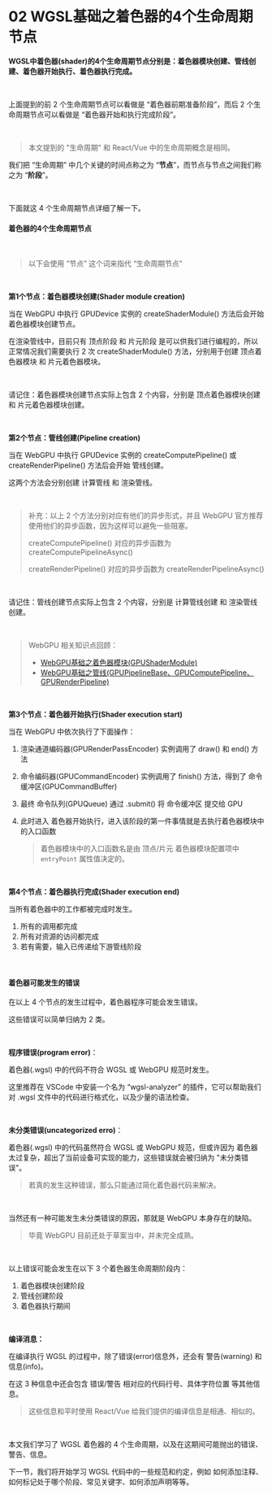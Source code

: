# 02 WGSL基础之着色器的4个生命周期节点

**WGSL中着色器(shader)的4个生命周期节点分别是：着色器模块创建、管线创建、着色器开始执行、着色器执行完成。**



<br>

上面提到的前 2 个生命周期节点可以看做是 “着色器前期准备阶段”，而后 2 个生命周期节点可以看做是 “着色器开始和执行完成阶段”。



<br>

> 本文提到的 "生命周期" 和 React/Vue 中的生命周期概念是相同。

我们把 “生命周期” 中几个关键的时间点称之为 “**节点**”，而节点与节点之间我们称之为 “**阶段**”。



<br>

下面就这 4 个生命周期节点详细了解一下。



#### 着色器的4个生命周期节点

<br>

> 以下会使用 “节点” 这个词来指代 “生命周期节点”



<br>

**第1个节点：着色器模块创建(Shader module creation)**

当在 WebGPU 中执行 GPUDevice 实例的 createShaderModule() 方法后会开始 着色器模块创建节点。

在渲染管线中，目前只有 顶点阶段 和 片元阶段 是可以供我们进行编程的，所以正常情况我们需要执行 2 次 createShaderModule() 方法，分别用于创建 顶点着色器模块 和 片元着色器模块。



<br>

请记住：着色器模块创建节点实际上包含 2 个内容，分别是 顶点着色器模块创建 和 片元着色器模块创建。



<br>

**第2个节点：管线创建(Pipeline creation)**

当在 WebGPU 中执行 GPUDevice 实例的 createComputePipeline() 或 createRenderPipeline() 方法后会开始 管线创建。

这两个方法会分别创建 计算管线 和 渲染管线。



<br>

> 补充：以上 2 个方法分别对应有他们的异步形式，并且 WebGPU 官方推荐使用他们的异步函数，因为这样可以避免一些阻塞。
>
> createComputePipeline() 对应的异步函数为 createComputePipelineAsync()
>
> createRenderPipeline() 对应的异步函数为 createRenderPipelineAsync()



<br>

请记住：管线创建节点实际上包含 2 个内容，分别是 计算管线创建 和 渲染管线创建。



<br>

> WebGPU 相关知识点回顾：
>
> * [WebGPU基础之着色器模块(GPUShaderModule)](https://github.com/puxiao/webgpu-tutorial/blob/main/10%20WebGPU%E5%9F%BA%E7%A1%80%E4%B9%8B%E7%9D%80%E8%89%B2%E5%99%A8%E6%A8%A1%E5%9D%97(GPUShaderModule).md)
> * [WebGPU基础之管线(GPUPipelineBase、GPUComputePipeline、GPURenderPipeline)](https://github.com/puxiao/webgpu-tutorial/blob/main/11%20WebGPU%E5%9F%BA%E7%A1%80%E4%B9%8B%E7%AE%A1%E7%BA%BF(GPUPipelineBase%E3%80%81GPUComputePipeline%E3%80%81GPURenderPipeline).md)



<br>

**第3个节点：着色器开始执行(Shader execution start)**

当在 WebGPU 中依次执行了下面操作：

1. 渲染通道编码器(GPURenderPassEncoder) 实例调用了 draw() 和 end() 方法

2. 命令编码器(GPUCommandEncoder) 实例调用了 finish() 方法，得到了 命令缓冲区(GPUCommandBuffer)

3. 最终 命令队列(GPUQueue) 通过 .submit() 将 命令缓冲区 提交给 GPU

4. 此时进入 着色器开始执行，进入该阶段的第一件事情就是去执行着色器模块中的入口函数

   > 着色器模块中的入口函数名是由 顶点/片元 着色器模块配置项中 `entryPoint` 属性值决定的。



<br>

**第4个节点：着色器执行完成(Shader execution end)**

当所有着色器中的工作都被完成时发生。

1. 所有的调用都完成
2. 所有对资源的访问都完成
3. 若有需要，输入已传递给下游管线阶段



<br>

#### 着色器可能发生的错误

在以上 4 个节点的发生过程中，着色器程序可能会发生错误。

这些错误可以简单归纳为 2 类。



<br>

**程序错误(program error)**：

着色器(.wgsl) 中的代码不符合 WGSL 或 WebGPU 规范时发生。

这里推荐在 VSCode 中安装一个名为 “wgsl-analyzer” 的插件，它可以帮助我们对 .wgsl 文件中的代码进行格式化，以及少量的语法检查。



<br>

**未分类错误(uncategorized erro)**：

着色器(.wgsl) 中的代码虽然符合 WGSL 或 WebGPU 规范，但或许因为 着色器太过复杂，超出了当前设备可实现的能力，这些错误就会被归纳为 "未分类错误"。

> 若真的发生这种错误，那么只能通过简化着色器代码来解决。



<br>

当然还有一种可能发生未分类错误的原因，那就是 WebGPU 本身存在的缺陷。

> 毕竟 WebGPU 目前还处于草案当中，并未完全成熟。



<br>

以上错误可能会发生在以下 3 个着色器生命周期阶段内：

1. 着色器模块创建阶段
2. 管线创建阶段
3. 着色器执行期间



<br>

**编译消息：**

在编译执行 WGSL 的过程中，除了错误(error)信息外，还会有 警告(warning) 和 信息(info)。

在这 3 种信息中还会包含 错误/警告 相对应的代码行号、具体字符位置 等其他信息。

> 这些信息和平时使用 React/Vue 给我们提供的编译信息是相通、相似的。



<br>

本文我们学习了 WGSL 着色器的 4 个生命周期，以及在这期间可能抛出的错误、警告、信息。

下一节，我们将开始学习 WGSL 代码中的一些规范和约定，例如 如何添加注释、如何标记处于哪个阶段、常见关键字、如何添加声明等等。